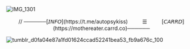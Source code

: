 ![IMG_1301](https://github.com/user-attachments/assets/3414d564-8e1c-4ee2-91a1-f83b3cea8ff0)
<p align="center">
// ──────[𝘐𝘕𝘍𝘖](https://t.me/autopsykiss)ㅤㅤㅤ☰ㅤㅤㅤ[𝘊𝘈𝘙𝘙𝘋](https://mothereater.carrd.co)──────
</p>

![tumblr_d0fa04e87a1fd01624ccad52241bea53_fb9a676c_100](https://github.com/user-attachments/assets/9cd7506a-7429-45de-b68a-8ae2226fd09e)

